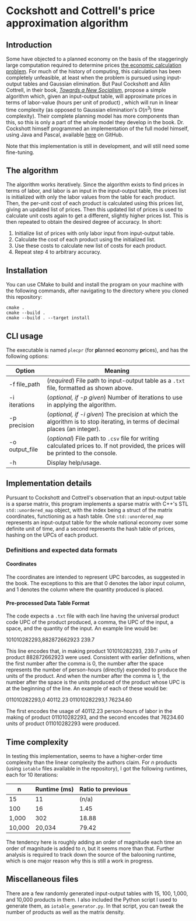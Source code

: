 # Cockshott and Cottrell's price approximation algorithm

## Introduction
Some have objected to a planned economy on the basis of the staggeringly large computation required to determine prices [the economic calculation problem](https://en.wikipedia.org/wiki/Economic_calculation_problem). For much of the history of computing, this calculation has been completely unfeasible, at least when the problem is pursued using input-output tables and Gaussian elimination. But Paul Cockshott and Allin Cottrell, in their book, [*Towards a New Socialism*](https://users.wfu.edu/cottrell/socialism_book/new_socialism.pdf), propose a simple algorithm which, given an input-output table, will approximate prices in terms of labor-value (hours per unit of product) , which will run in linear time complexity (as opposed to Gaussian elimination's $O(n^3)$ time complexity). Their complete planning model has more components than this, so this is only a part of the whole model they develop in the book. Dr. Cockshott himself programmed an implementation of the full model himself, using Java and Pascal, available [here](https://github.com/wc22m/5yearplan) on GitHub.

Note that this implementation is still in development, and will still need some fine-tuning.

## The algorithm
The algorithm works iteratively. Since the algorithm exists to find prices in terms of labor, and labor is an input in the input-output table, the prices list is initialized with only the labor values from the table for each product. Then, the per-unit cost of each product is calculated using this prices list, giving an updated list of prices. Then this updated list of prices is used to calculate unit costs again to get a different, slightly higher prices list. This is then repeated to obtain the desired degree of accuracy. In short:

  1. Initialize list of prices with only labor input from input-output table.
  2. Calculate the cost of each product using the initialized list.
  3. Use these costs to calculate new list of costs for each product.
  4. Repeat step 4 to arbitrary accuracy.

## Installation 
You can use CMake to build and install the program on your machine with the following commands, after navigating to the directory where you cloned this repository:

```
cmake .
cmake --build .
cmake --build . --target install
```

## CLI usage
The executable is named `plecpr` (for **pl**anned **ec**onomy **pr**ices), and has the following options:

Option | Meaning
--- | ---
-f file_path | (*required*) File path to input-output table as a `.txt` file, formatted as shown above.
-i iterations | (*optional, if -p given*) Number of iterations to use in applying the algorithm.
-p precision | (*optional, if -i given*) The precision at which the algorithm is to stop iterating, in terms of decimal places (an integer).
-o output_file | (*optional*) File path to `.csv` file for writing calculated prices to. If not provided, the prices will be printed to the console.
-h | Display help/usage.

## Implementation details
Pursuant to Cockshott and Cottrell's observation that an input-output table is a sparse matrix, this program implements a sparse matrix with C++'s STL `std::unordered_map` object, with the index being a struct of the matrix coordinates, functioning as a hash table. One `std::unordered_map` represents an input-output table for the whole national economy over some definite unit of time, and a second represents the hash table of prices, hashing on the UPCs of each product.

### Definitions and expected data formats

#### Coordinates
The coordinates are intended to represent UPC barcodes, as suggested in the book. The exceptions to this are that 0 denotes the labor input column, and 1 denotes the column where the quantity produced is placed. 

#### Pre-processed Data Table Format
The code expects a `.txt` file with each line having the universal product code UPC of the product produced, a comma, the UPC of the input, a space, and the quantity of the input. An example line would be:

  101010282293,882872662923 239.7

This line encodes that, in making product 101010282293, 239.7 units of product 882872662923 were used. Consistent with earlier definitions, when the first number after the comma is 0, the number after the space represents the number of person-hours (directly) expended to produce the units of the product. And when the number after the comma is 1, the number after the space is the units produced of the product whose UPC is at the beginning of the line. An example of each of these would be:

  011010282293,0 40112.23
  011010282293,1 76234.60

The first encodes the usage of 40112.23 person-hours of labor in the making of product 011010282293, and the second encodes that 76234.60 units of product 011010282293 were produced. 


## Time complexity
In testing this implementation, seems to have a higher-order time complexity than the linear complexity the authors claim. For $n$ products (using `iotable` files available in the repository), I got the following runtimes, each for 10 iterations:

n | Runtime (ms) | Ratio to previous
--- | --- | ---
15 | 11 | (n/a)
100 | 16 | 1.45
1,000 | 302 | 18.88
10,000 | 20,034 | 79.42

The tendency here is roughly adding an order of magnitude each time an order of magnitude is added to $n$, but it seems more than that. Further analysis is required to track down the source of the balooning runtime, which is one major reason why this is still a work in progress.

## Miscellaneous files
There are a few randomly generated input-output tables with 15, 100, 1,000, and 10,000 products in them. I also included the Python script I used to generate them, as `iotable_generator.py`. In that script, you can tweak the number of products as well as the matrix density. 
